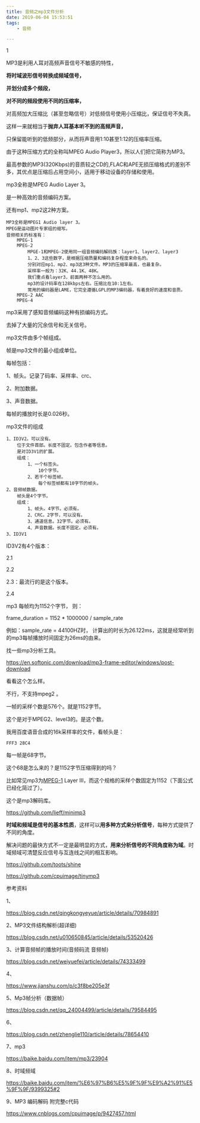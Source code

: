```yaml
---
title: 音频之mp3文件分析
date: 2019-06-04 15:53:51
tags:
	- 音频

---
```


1

MP3是利用人耳对高频声音信号不敏感的特性，

**将时域波形信号转换成频域信号，**

**并划分成多个频段，**

**对不同的频段使用不同的压缩率，**

对高频加大压缩比（甚至忽略信号）对低频信号使用小压缩比，保证信号不失真。

这样一来就相当于**抛弃人耳基本听不到的高频声音，**

只保留能听到的低频部分，从而将声音用1∶10甚至1∶12的压缩率压缩。

由于这种压缩方式的全称叫MPEG Audio Player3，所以人们把它简称为MP3。

最高参数的MP3(320Kbps)的音质较之CD的,FLAC和APE无损压缩格式的差别不多，其优点是压缩后占用空间小，适用于移动设备的存储和使用。



mp3全称是MPEG Audio Layer 3。

是一种高效的音频编码方案。

还有mp1、mp2这2种方案。

```
MP3全称是MPEG1 Audio layer 3。
MPEG是运动图片专家组的缩写。
音频相关的标准有：
	MPEG-1
	MPEG-2
		MPGE-1和MPEG-2使用同一组音频编码解码族：layer1、layer2、layer3
		1、2、3这些数字，是根据压缩质量和编码复杂程度来命名的。
		分别对应mp1、mp2、mp3这3种文件。MP3的压缩率最高，也最复杂。
		采样率一般为：32K、44.1K、48K。
		我们重点看layer3，前面两种不怎么用的。
		mp3的设计码率在128kbps左右。压缩比在10:1左右。
		常用的编码器是LAME，它完全遵循LGPL的MP3编码器，有着良好的速度和音质。
	MPEG-2 AAC
	MPEG-4
```



mp3采用了感知音频编码这种有损编码方式。

去掉了大量的冗余信号和无关信号。

mp3文件由多个帧组成。

帧是mp3文件的最小组成单位。



每帧包括：

1、帧头。记录了码率、采样率、crc、

2、附加数据。

3、声音数据。

每帧的播放时长是0.026秒。

mp3文件的组成

```
1、ID3V2。可以没有。
	位于文件首部。长度不固定。包含作者等信息。
	是对ID3V1的扩展。
	组成：
		1、一个标签头。
			10个字节。
		2、若干个标签帧。
			每个标签帧都有10字节的帧头。
2、音频帧数据。
	帧头是4个字节。
	组成：
		1、帧头。4字节。必须有。
		2、CRC。2字节，可以没有。
		3、通道信息。32字节。必须有。
		4、声音数据。长度不固定。必须有。
3、ID3V1
```

ID3V2有4个版本：

2.1

2.2

2.3：最流行的是这个版本。

2.4

mp3 每帧均为1152个字节， 则：

frame_duration = 1152 * 1000000 / sample_rate

例如：sample_rate = 44100HZ时， 计算出的时长为26.122ms，这就是经常听到的mp3每帧播放时间固定为26ms的由来。



找一些mp3分析工具。

https://en.softonic.com/download/mp3-frame-editor/windows/post-download

看看这个怎么样。

不行，不支持mpeg2 。



一帧的采样个数是576个。就是1152字节。

这个是对于MPEG2、level3的。是这个数。

我用百度语音合成的16k采样率的文件，看帧头是：

```
FFF3 28C4
```

每一帧是68字节。

这个68是怎么来的？是1152字节压缩得到的吗？



比如常见mp3为[MPEG-1](https://www.baidu.com/s?wd=MPEG-1&tn=SE_PcZhidaonwhc_ngpagmjz&rsv_dl=gh_pc_zhidao) Layer III，而这个规格的采样个数固定为1152（下面公式已经化简过了）。



这个是mp3解码库。

https://github.com/lieff/minimp3



**时域和频域是信号的基本性质**，这样可以**用多种方式来分析信号**，每种方式提供了不同的角度。

解决问题的最快方式不一定是最明显的方式，**用来分析信号的不同角度称为域**。时域频域可清楚反应信号与互连线之间的相互影响。





https://github.com/toots/shine

https://github.com/cpuimage/tinymp3





参考资料

1、

https://blog.csdn.net/qingkongyeyue/article/details/70984891

2、MP3文件结构解析(超详细)

https://blog.csdn.net/u010650845/article/details/53520426

3、计算音频帧的播放时间(音频码流 音频帧)

https://blog.csdn.net/weiyuefei/article/details/74333499

4、

https://www.jianshu.com/p/c3f8be205e3f

5、Mp3帧分析（数据帧）

https://blog.csdn.net/qq_24004499/article/details/79584495

6、

https://blog.csdn.net/zhenglie110/article/details/78654410

7、mp3

https://baike.baidu.com/item/mp3/23904

8、时域频域

https://baike.baidu.com/item/%E6%97%B6%E5%9F%9F%E9%A2%91%E5%9F%9F/9399325#2

9、MP3 编码解码 附完整c代码

https://www.cnblogs.com/cpuimage/p/9427457.html
